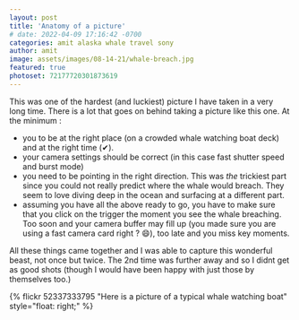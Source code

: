 ```yaml
---
layout: post
title: 'Anatomy of a picture'
# date: 2022-04-09 17:16:42 -0700
categories: amit alaska whale travel sony
author: amit
image: assets/images/08-14-21/whale-breach.jpg
featured: true
photoset: 72177720301873619
---
```


This was one of the hardest (and luckiest) picture I have taken in a very long time. There is a lot that goes on behind taking a picture like this one. At the minimum :

- you to be at the right place (on a crowded whale watching boat deck) and at the right time (✔).
- your camera settings should be correct (in this case fast shutter speed and burst mode)
- you need to be pointing in the right direction. This was _the_ trickiest part since you could not really predict where the whale would breach. They seem to love diving deep in the ocean and surfacing at a different part.
- assuming you have all the above ready to go, you have to make sure that you click on the trigger the moment you see the whale breaching. Too soon and your camera buffer may fill up (you made sure you are using a fast camera card right ? 😄), too late and you miss key moments.

All these things came together and I was able to capture this wonderful beast, not once but twice. The 2nd time was further away and so I didnt get as good shots (though I would have been happy with just those by themselves too.)

{% flickr 52337333795 "Here is a picture of a typical whale watching boat" style="float: right;" %}

